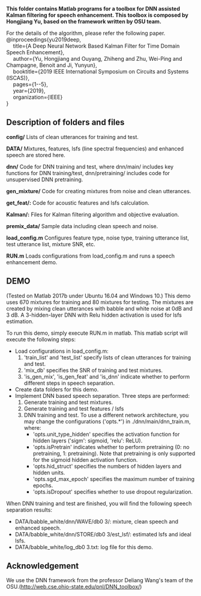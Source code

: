 **This folder contains Matlab programs for a toolbox for DNN assisted Kalman filtering for speech enhancement. This toolbox is composed by Hongjiang Yu, based on the framework written by OSU team.**

For the details of the algorithm, please refer the following paper. <br/> 
@inproceedings{yu2019deep, <br/> 
&emsp; title={A Deep Neural Network Based Kalman Filter for Time Domain Speech Enhancement}, <br/> 
&emsp; author={Yu, Hongjiang and Ouyang, Zhiheng and Zhu, Wei-Ping and Champagne, Benoit and Ji, Yunyun}, <br/> 
&emsp; booktitle={2019 IEEE International Symposium on Circuits and Systems (ISCAS)}, <br/> 
&emsp; pages={1--5}, <br/> 
&emsp; year={2019}, <br/> 
&emsp; organization={IEEE} <br/> 
}


## Description of folders and files

**config/** 
Lists of clean utterances for training and test.

**DATA/**
Mixtures, features, lsfs (line spectral frequencies) and enhanced speech are stored here.

**dnn/**
Code for DNN training and test, where dnn/main/ includes key functions for DNN training/test, dnn/pretraining/ includes code for unsupervised DNN pretraining.

**gen_mixture/**
Code for creating mixtures from noise and clean utterances.

**get_feat/:**
Code for acoustic features and lsfs calculation.

**Kalman/:**
Files for Kalman filtering algorithm and objective evaluation.

**premix_data/**
Sample data including clean speech and noise.

**load_config.m**
Configures feature type, noise type, training utterance list, test utterance list, mixture SNR, etc.

**RUN.m**
Loads configurations from load_config.m and runs a speech enhancement demo.


## DEMO

(Tested on Matlab 2017b under Ubuntu 16.04 and Windows 10.)
This demo uses 670 mixtures for training and 80 mixtures for testing.
The mixtures are created by mixing clean utterances with babble and white noise at 0dB and 3 dB.
A 3-hidden-layer DNN with Relu hidden activation is used for lsfs estimation.

To run this demo, simply execute RUN.m in matlab. This matlab script will execute the following steps:
- Load configurations in load_config.m:
   1. 'train_list' and 'test_list' specify lists of clean utterances for training and test.
   2. 'mix_db' specifies the SNR of training and test mixtures.
   3. 'is_gen_mix', 'is_gen_feat' and 'is_dnn' indicate whether to perform different steps in speech separation.
- Create data folders for this demo.
- Implement DNN based speech separation. Three steps are performed:
   1. Generate training and test mixtures.
   2. Generate training and test features / lsfs
   3. DNN training and test. To use a different network architecture, you may change the configurations ('opts.*') in ./dnn/main/dnn_train.m, where:
         + 'opts.unit_type_hidden' specifies the activation function for hidden layers ('sigm': sigmoid, 'relu': ReLU).
         + 'opts.isPretrain' indicates whether to perform pretraining (0: no pretraining, 1: pretraining). Note that pretraining is only supported for the sigmoid hidden activation function.
         + 'opts.hid_struct' specifies the numbers of hidden layers and hidden units.
         + 'opts.sgd_max_epoch' specifies the maximum number of training epochs.
         + 'opts.isDropout' specifies whether to use dropout regularization.

When DNN training and test are finished, you will find the following speech separation results:
- DATA/babble_white/dnn/WAVE/db0 3/: mixture, clean speech and enhanced speech.
- DATA/babble_white/dnn/STORE/db0 3/est_lsf/: estimated lsfs and ideal lsfs.
- DATA/babble_white/log_db0 3.txt: log file for this demo.


## Acknowledgement
We use the DNN framework from the professor Deliang Wang's team of the OSU.(http://web.cse.ohio-state.edu/pnl/DNN_toolbox/)

